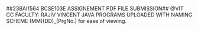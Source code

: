 ##23BAI1564 BCSE103E ASSIGNEMENT PDF FILE SUBMISSION##
@VIT CC FACULTY: RAJIV VINCENT JAVA PROGRAMS UPLOADED WITH NAMING SCHEME (MM)(DD)_(PrgNo.) for ease of viewing.
